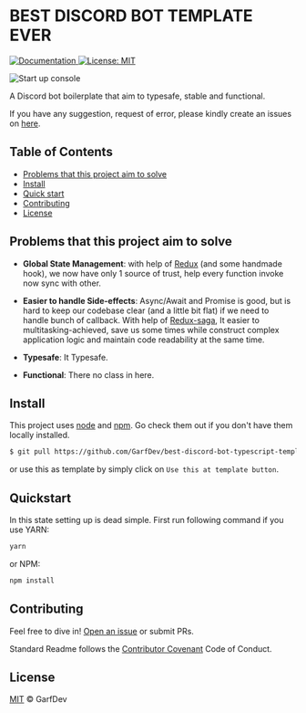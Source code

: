 # BEST DISCORD BOT TEMPLATE EVER

<p>
  <a href="https://github.com/GarfDev/best-discord-bot-typescript-template-ever" target="_blank">
    <img alt="Documentation" src="https://img.shields.io/badge/documentation-yes-brightgreen.svg" />
  </a>
  <a href="#" target="_blank">
    <img alt="License: MIT" src="https://img.shields.io/badge/License-MIT-yellow.svg" />
  </a>
</p>

![Start up console](https://i.imgur.com/gYtRaRU.png 'Start up console')

A Discord bot boilerplate that aim to typesafe, stable and functional.

If you have any suggestion, request of error, please kindly create an issues on [here](https://github.com/GarfDev/best-discord-bot-typescript-template-ever).

## Table of Contents

- [Problems that this project aim to solve](#problemthatthisprojectaimtosolve)
- [Install](#install)
- [Quick start](#quickstart)
- [Contributing](#contributing)
- [License](#license)

## Problems that this project aim to solve

- **Global State Management**: with help of [Redux](https://redux.js.org/) (and some handmade hook), we now have only 1 source of trust, help every function invoke now sync with other.

- **Easier to handle Side-effects**: Async/Await and Promise is good, but is hard to keep our codebase clear (and a little bit flat) if we need to handle bunch of callback. With help of [Redux-saga](https://redux-saga.js.org/), It easier to multitasking-achieved, save us some times while construct complex application logic and maintain code readability at the same time.

- **Typesafe**: It Typesafe.

- **Functional**: There no class in here.

## Install

This project uses [node](http://nodejs.org) and [npm](https://npmjs.com). Go check them out if you don't have them locally installed.

```sh
$ git pull https://github.com/GarfDev/best-discord-bot-typescript-template-ever.git
```

or use this as template by simply click on `Use this at template button`.

## Quickstart

In this state setting up is dead simple. First run following command if you use YARN:

```bash
yarn
```

or NPM:

```bash
npm install
```

## Contributing

Feel free to dive in! [Open an issue](https://github.com/GarfDev/best-discord-bot-typescript-template-ever/issues/new) or submit PRs.

Standard Readme follows the [Contributor Covenant](http://contributor-covenant.org/version/1/3/0/) Code of Conduct.

## License

[MIT](LICENSE) © GarfDev
